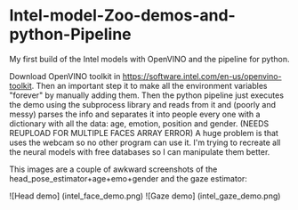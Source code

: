# Intel-model-Zoo-demos-and-python-Pipeline
My first build of the Intel models with OpenVINO and the pipeline for python.

Download OpenVINO toolkit in https://software.intel.com/en-us/openvino-toolkit. Then an important step it to make all the environment variables "forever" by manually adding them.
Then the python pipeline just executes the demo using the subprocess library and reads from it and (poorly and messy) parses the info and separates it into people every one with a dictionary with all the data: age, emotion, position and gender. (NEEDS REUPLOAD FOR MULTIPLE FACES ARRAY ERROR)
A huge problem is that uses the webcam so no other program can use it. I'm trying to recreate all the neural models with free databases so I can manipulate them better.

This images are a couple of awkward screenshots of the head_pose_estimator+age+emo+gender and the gaze estimator:

![Head demo] (intel_face_demo.png)
![Gaze demo] (intel_gaze_demo.png)
